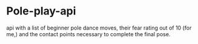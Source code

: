 # Pole-play-api

api with a list of beginner pole dance moves, their fear rating out of 10 (for me,) and the contact points necessary to complete the final pose.
